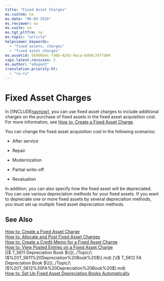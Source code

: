 ```yaml
---
title: "Fixed Asset Charges"
ms.custom: na
ms.date: "06-05-2016"
ms.reviewer: na
ms.suite: na
ms.tgt_pltfrm: na
ms.topic: "article"
helpviewer_keywords: 
  - "fixed assets, charges"
  - "fixed asset charges"
ms.assetid: 5b966b4c-fd6b-4243-9aca-6d69c7dffd04
caps.latest.revision: 2
ms.author: "edupont"
translation.priority.ht: 
  - "ru-ru"
---
```

# Fixed Asset Charges
In [!INCLUDE[navnow](../../ApplicationDesign/includes/navnow_md.md)], you can use fixed asset charges to include additional charges on the purchase of fixed assets in the fixed asset acquisition cost. For more information, see [How to: Create a Fixed Asset Charge](../../LocalFunctionalityForMicrosoftDynamicsNav2016/Russia/how-to-create-a-fixed-asset-charge.md).  
  
 You can change the fixed asset acquisition cost in the following scenarios:  
  
-   After service  
  
-   Repair  
  
-   Modernization  
  
-   Partial write\-off  
  
-   Revaluation  
  
 In addition, you can also specify how the fixed asset will be depreciated. You can use various depreciation methods for your fixed assets. If you want to depreciate one or more fixed assets by several depreciation methods, you must set up multiple fixed asset depreciation methods.  
  
## See Also  
 [How to: Create a Fixed Asset Charge](../../LocalFunctionalityForMicrosoftDynamicsNav2016/Russia/how-to-create-a-fixed-asset-charge.md)   
 [How to: Allocate and Post Fixed Asset Charges](../../LocalFunctionalityForMicrosoftDynamicsNav2016/Russia/how-to-allocate-and-post-fixed-asset-charges.md)   
 [How to: Create a Credit Memo for a Fixed Asset Charge](../../LocalFunctionalityForMicrosoftDynamicsNav2016/Russia/how-to-create-a-credit-memo-for-a-fixed-asset-charge.md)   
 [How to: View Posted Entries on a Fixed Asset Charge](../../LocalFunctionalityForMicrosoftDynamicsNav2016/Russia/how-to-view-posted-entries-on-a-fixed-asset-charge.md)   
 [\($ T\_5611 Depreciation Book $\)](../Topic/\($%20T_5611%20Depreciation%20Book%20$\).md)   
 [\($ T\_5612 FA Depreciation Book $\)](../Topic/\($%20T_5612%20FA%20Depreciation%20Book%20$\).md)   
 [How to: Set Up Fixed Asset Depreciation Books Automatically](../../Finance/how-to-set-up-fixed-asset-depreciation-books-automatically.md)